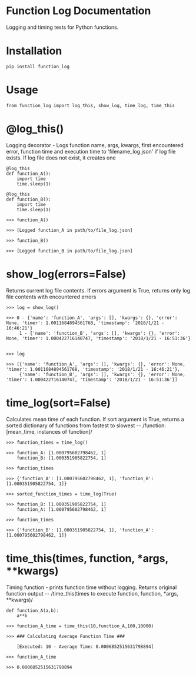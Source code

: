 # Function Log Documentation

Logging and timing tests for Python functions.

# Installation

	pip install function_log
	
# Usage

	from function_log import log_this, show_log, time_log, time_this
	
# @log_this()
Logging decorator - Logs function name, args, kwargs, first encountered error, function time and execution time to 'filename_log.json' if log file exists. If log file does not exist, it creates one

	@log_this
	def function_A():
		import time
		time.sleep(1)
		
	@log_this
	def function_B():
		import time
		time.sleep(1)
		
	>>> function_A()
		
	>>> [Logged function_A in path/to/file_log.json]
	
	>>> function_B()
		
	>>> [Logged function_B in path/to/file_log.json]
	
# show_log(errors=False)
Returns current log file contents. If errors argument is True, returns only log file contents with encountered errors

	>>> log = show_log()
    
	>>> 0 - {'name': 'function_A', 'args': [], 'kwargs': {}, 'error': None, 'timer': 1.0011684894561768, 'timestamp': '2018/1/21 - 16:46:21'}
	     1 - {'name': 'function_B', 'args': [], 'kwargs': {}, 'error': None, 'timer': 1.000422716140747, 'timestamp': '2018/1/21 - 16:51:36'}
		

	>>> log
	
	>>> [{'name': 'function_A', 'args': [], 'kwargs': {}, 'error': None, 'timer': 1.0011684894561768, 'timestamp': '2018/1/21 - 16:46:21'}, 			
	     {'name': 'function_B', 'args': [], 'kwargs': {}, 'error': None, 'timer': 1.000422716140747, 'timestamp': '2018/1/21 - 16:51:36'}]
    
 # time_log(sort=False)
 Calculates mean time of each function. If sort argument is True, returns a sorted dictionary of functions from fastest to slowest -- /function: [mean_time, instances of function]/
 
    
 	>>> function_times = time_log()
	
	>>> function_A: [1.000795602798462, 1]
	    function_B: [1.000351905822754, 1]
	    
	>>> function_times
	
	>>> {'function_A': [1.000795602798462, 1], 'function_B': [1.000351905822754, 1]}
	
	>>> sorted_function_times = time_log(True)
	
	>>> function_B: [1.000351905822754, 1]
	    function_A: [1.000795602798462, 1]
	    
	>>> function_times
	
	>>> {'function_B': [1.000351905822754, 1], 'function_A': [1.000795602798462, 1]}
	
# time_this(times, function, *args, **kwargs)
Timing function - prints function time without logging. Returns original function output -- /time_this(times to execute function, function, *args, **kwargs)/

	def function_A(a,b):
		a**b
		
	>>> function_A_time = time_this(10,function_A,100,10000)
	
	>>> ### Calculating Average Function Time ###
	
	    [Executed: 10 - Average Time: 0.0006852515631798894]
	    
	>>> function_A_time
	
	>>> 0.0006852515631798894
